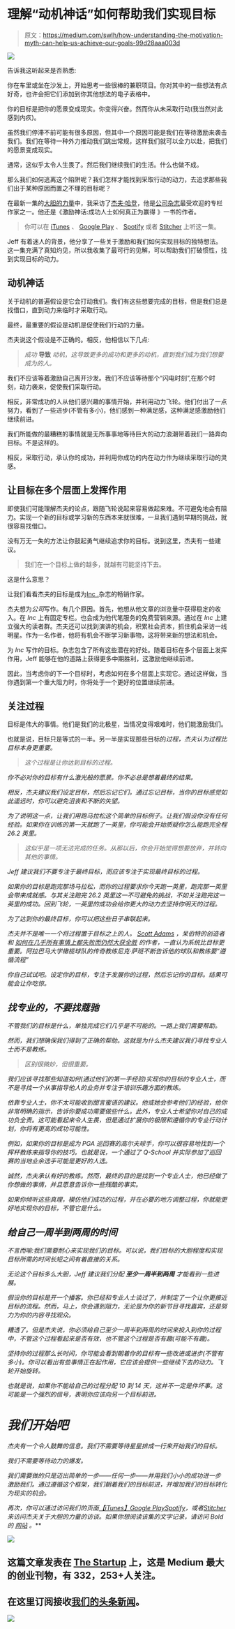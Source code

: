 # 理解“动机神话”如何帮助我们实现目标

> 原文：<https://medium.com/swlh/how-understanding-the-motivation-myth-can-help-us-achieve-our-goals-99d28aaa003d>

![](img/4428185978dbafb95e336688bfc2ebe1.png)

告诉我这听起来是否熟悉:

你在车里或坐在沙发上，开始思考一些很棒的兼职项目。你对其中的一些想法有点好奇，也许会把它们添加到你其他想法的电子表格中。

你的目标是把你的愿景变成现实。你变得兴奋。然而你从未采取行动(我当然对此感到内疚)。

虽然我们停滞不前可能有很多原因，但其中一个原因可能是我们在等待激励来袭击我们。我们在等待一种外力推动我们跳出常规，这样我们就可以全力以赴，把我们的愿景变成现实。

通常，这似乎太令人生畏了。然后我们继续我们的生活。什么也做不成。

那么我们如何逃离这个陷阱呢？我们怎样才能找到采取行动的动力，去追求那些我们出于某种原因而置之不理的目标呢？

在最新一集的[大胆的力量](http://www.thepowerofbold.com)中，我采访了[杰夫·哈登](https://medium.com/u/7bf0c467d52?source=post_page-----99d28aaa003d--------------------------------)，他是[公司杂志](https://medium.com/u/46743f60507f?source=post_page-----99d28aaa003d--------------------------------)最受欢迎的专栏作家之一。他还是《激励神话:成功人士如何真正为赢得 》一书的作者。

> 你可以在 [iTunes](https://itunes.apple.com/us/podcast/episode-23-jeff-haden-on-motivation-how-we-can-achieve/id1240586023?i=1000412957072&mt=2) 、 [Google Play](https://play.google.com/music/m/Dfjolvdzgevlwemqztqgpafutbm?t=Episode_23_Jeff_Haden_on_Motivation_and_How_We_Can_Achieve_Our_Goals-The_Power_of_Bold) 、 [Spotify](https://open.spotify.com/episode/3697MfvNeuGlZgA2HDd4SO?si=zZ8DcZrZQOy30EVIhUD3UA) 或者 [Stitcher](http://www.stitcher.com/s?eid=54746508) 上听这一集。

Jeff 有着迷人的背景，他分享了一些关于激励和我们如何实现目标的独特想法。这一集充满了真知灼见，所以我收集了最可行的见解，可以帮助我们打破惯性，找到实现目标的动力。

## 动机神话

关于动机的普遍假设是它会打动我们。我们有这些想要完成的目标，但是我们总是找借口，直到动力来临时才采取行动。

最终，最重要的假设是动机是促使我们行动的力量。

杰夫说这个假设是不正确的。相反，他相信以下几点:

> *成功* **导致** *动机*，*这导致更多的成功和更多的动机，直到我们成为我们想要成为的人。*

我们不应该等着激励自己离开沙发。我们不应该等待那个“闪电时刻”,在那个时刻，动力袭来，促使我们采取行动。

相反，非常成功的人从他们感兴趣的事情开始，并利用动力飞轮。他们付出了一点努力，看到了一些进步(不管有多小)，他们感到一种满足感，这种满足感激励他们继续前进。

我们所能做的最糟糕的事情就是无所事事地等待巨大的动力浪潮带着我们一路奔向目标。不是这样的。

相反，采取行动，承认你的成功，并利用你成功的内在动力作为继续采取行动的灵感。

## 让目标在多个层面上发挥作用

即使我们可能理解杰夫的论点，跟随飞轮说起来容易做起来难。不可避免地会有阻力。实现一个新的目标或学习新的东西本来就很难，一旦我们遇到早期的挑战，就很容易找借口。

没有万无一失的方法让你鼓起勇气继续追求你的目标。说到这里，杰夫有一些建议。

> 我们在一个目标上做的越多，就越有可能坚持下去。

这是什么意思？

让我们看看杰夫的目标是成为[Inc .](https://medium.com/u/46743f60507f?source=post_page-----99d28aaa003d--------------------------------)杂志的畅销作家。

杰夫想为*公司*写作。有几个原因。首先，他想从他文章的浏览量中获得稳定的收入。在 *Inc* 上有固定专栏。也会成为他代笔服务的免费营销来源。通过在 *Inc* 上建立强大的读者群。杰夫还可以找到演讲的机会，积累社会资本，抓住机会采访一线明星。作为一名作者，他将有机会不断学习新事物，这将带来新的想法和机会。

为 *Inc* 写作的目标。杂志包含了所有这些潜在的好处。随着目标在多个层面上发挥作用，Jeff 能够在他的道路上获得更多中期胜利，这激励他继续前进。

因此，当考虑你的下一个目标时，考虑如何在多个层面上实现它。通过这样做，当你遇到第一个重大阻力时，你将处于一个更好的位置继续前进。

## 关注过程

目标是伟大的事情。他们是我们的北极星，当情况变得艰难时，他们能激励我们。

也就是说，目标只是等式的一半。另一半是实现那些目标的*过程，杰夫认为过程比目标本身更重要。*

> *这个过程是让你达到目标的过程。*

*你不必对你的目标有什么激光般的愿景。你不必总是想着最终的结果。*

*相反，杰夫建议我们设定目标，然后忘记它们。通过忘记目标，当你的目标感觉如此遥远时，你可以避免沮丧和不断的失望。*

*为了说明这一点，让我们用跑马拉松这个简单的目标例子。让我们假设你没有任何经验。如果你在训练的第一天就跑了一英里，你可能会开始质疑你怎么能跑完全程 26.2 英里。*

> *这似乎是一项无法完成的任务。从那以后，你会开始觉得想要放弃，并转向其他的事情。*

*Jeff 建议我们不要专注于最终目标，而应该专注于实现最终目标的过程。*

*如果你的目标是跑完那场马拉松，而你的过程要求你今天跑一英里，跑完那一英里会带来成就感。与其关注跑完 26.2 英里这一不可避免的挑战，不如关注跑完这一英里的成功。回到飞轮，一英里的成功会给你更大的动力去坚持你明天的过程。*

*为了达到你的最终目标，你可以把这些日子串联起来。*

*杰夫并不是唯一一个将过程置于目标之上的人。 [Scott Adams](https://medium.com/u/d4aadd98b6b3?source=post_page-----99d28aaa003d--------------------------------) ，呆伯特的创造者和 [*如何在几乎所有事情上都失败而仍然大获全胜*](https://www.amazon.com/How-Fail-Almost-Everything-Still-ebook/dp/B00COOFBA4) 的作者，一直认为系统比目标更重要。阿拉巴马大学橄榄球队的传奇教练尼克·萨班不断告诉他的球队和教练要“遵循流程”*

*你自己试试吧。设定你的目标，专注于发展你的过程，然后忘记你的目标。结果可能会让你吃惊。*

## *找专业的，不要找蔻驰*

*不管我们的目标是什么，单独完成它们几乎是不可能的。一路上我们需要帮助。*

*然而，我们想确保我们得到了正确的帮助。这就是为什么杰夫建议我们寻找专业人士而不是教练。*

> *区别很微妙，但很重要。*

*我们应该寻找那些知道如何(通过他们的第一手经验)实现你的目标的专业人士，而不是寻找一个从事指导他人的业务并专注于培训乐趣方面的教练。*

*依靠专业人士，你不太可能收到甜言蜜语的建议。他或她会参考他们的经验，给你非常明确的指示，告诉你要成功需要做些什么。此外，专业人士希望你对自己的成功负全责。这可能看起来令人生畏，但是通过扩展你的极限和遵循你的专业行动计划，你将有更高的成功可能性。*

*例如，如果你的目标是成为 PGA 巡回赛的高尔夫球手，你可以很容易地找到一个挥杆教练来指导你的技巧。也就是说，一个通过了 Q-School 并实际参加了巡回赛的当地业余选手可能是更好的人选。*

*诚然，杰夫承认有好的教练。然而，最终的目的是找到一个专业人士，他已经做了你想做的事情，并且愿意告诉你一些残酷的事实。*

*如果你倾听这些真理，模仿他们成功的过程，并在必要的地方调整过程，你就能更好地实现你的目标，不管它是什么。*

## *给自己一周半到两周的时间*

*不言而喻:我们需要耐心来实现我们的目标。可以说，我们目标的大胆程度和实现目标所需的时间长短之间有着直接的关系。*

*无论这个目标多么大胆，Jeff 建议我们分配 ***至少一周半到两周*** 才能看到一些进展。*

*假设你的目标是开一个播客。你已经和专业人士谈过了，并制定了一个让你更接近目标的流程。然而，马上，你会遇到阻力，无论是为你的新节目寻找嘉宾，还是努力为你的内容寻找观众。*

*糟透了。但是杰夫说，你必须给自己至少一周半到两周的时间来投入到你的过程中，不管这个过程看起来是否有效，也不管这个过程是否有趣(可能不有趣)。*

*坚持你的过程那么长时间，你可能会看到朝着你的目标有一些改进或进步(不管有多小)。你可以看出有些事情正在起作用，它应该会提供一些继续下去的动力。飞轮开始旋转。*

*也就是说，如果你不能给自己的过程分配 10 到 14 天，这并不一定是件坏事。这可能是一个强烈的信号，表明你应该向另一个目标前进。*

# *我们开始吧*

*杰夫有一个令人鼓舞的信息。我们不需要等待星星排成一行来开始我们的目标。*

*我们不需要等待动力的爆发。*

*我们需要做的只是迈出简单的一步——任何一步——并用我们小小的成功进一步激励我们。通过遵循这个框架，我们朝着我们的目标前进，并增加我们的目标转化为现实的机会。*

**再次，你可以通过访问我们的页面*[*【iTunes】*](https://itunes.apple.com/us/podcast/episode-23-jeff-haden-on-motivation-how-we-can-achieve/id1240586023?i=1000412957072&mt=2)*[*Google Play*](https://play.google.com/music/m/Dfjolvdzgevlwemqztqgpafutbm?t=Episode_23_Jeff_Haden_on_Motivation_and_How_We_Can_Achieve_Our_Goals-The_Power_of_Bold)*[*Spotify*](https://open.spotify.com/episode/3697MfvNeuGlZgA2HDd4SO?si=-JGFX9o1R52uxSG8n89-vQ)*，或者*[*Stitcher*](http://www.stitcher.com/s?eid=54746508)*来访问杰夫关于大胆的力量的访谈。如果你想阅读该集的文字记录，请访问 Bold 的* [*网站*](http://www.thepowerofbold.com) *。****

**[![](img/308a8d84fb9b2fab43d66c117fcc4bb4.png)](https://medium.com/swlh)**

## **这篇文章发表在 [The Startup](https://medium.com/swlh) 上，这是 Medium 最大的创业刊物，有 332，253+人关注。**

## **在这里订阅接收[我们的头条新闻](http://growthsupply.com/the-startup-newsletter/)。**

**[![](img/b0164736ea17a63403e660de5dedf91a.png)](https://medium.com/swlh)**